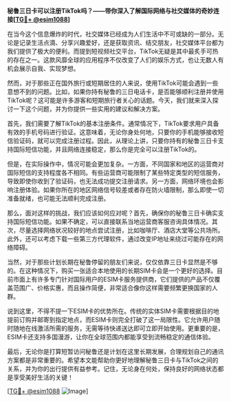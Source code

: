 **秘鲁三日卡可以注册TikTok吗？——带你深入了解国际网络与社交媒体的奇妙连接[[TG💪+ @esim1088](https://t.me/s/esim1088)]**

在当今这个信息爆炸的时代，社交媒体已经成为人们生活中不可或缺的一部分。无论是记录生活点滴、分享兴趣爱好，还是获取资讯、结交朋友，社交媒体平台都为我们提供了极大的便利。而提到短视频社交平台，TikTok无疑是其中最炙手可热的存在之一。这款风靡全球的应用程序不仅改变了人们的娱乐方式，也让无数人有机会展示自我、实现梦想。

然而，对于那些正在国外旅行或短期居住的人来说，使用TikTok可能会遇到一些意想不到的问题。比如，如果你持有秘鲁的三日电话卡，是否能够顺利注册并使用TikTok呢？这可能是许多游客和短期旅行者关心的话题。今天，我们就来深入探讨一下这个问题，并为你提供一些实用的建议和解决方案。

首先，我们需要了解TikTok的基本注册条件。通常情况下，TikTok要求用户具备有效的手机号码进行验证。这意味着，无论你身处何地，只要你的手机能够接收短信验证码，就可以完成注册过程。因此，从理论上讲，只要你持有的秘鲁三日卡支持国际短信功能，并且网络连接稳定，那么你是完全可以注册TikTok的。

但是，在实际操作中，情况可能会更加复杂。一方面，不同国家和地区的运营商对国际短信的支持程度各不相同。有些运营商可能限制了某些特定类型的短信服务，导致即使你收到了验证码，也无法成功提交注册请求。另一方面，网络环境也会影响注册体验。如果你所在的地区网络信号较差或者存在防火墙限制，那么即使一切准备就绪，也可能无法顺利完成注册。

那么，面对这样的挑战，我们应该如何应对呢？首先，确保你的秘鲁三日卡确实支持国际短信功能。如果不确定，可以直接联系当地运营商客服咨询具体情况。其次，尽量选择网络状况较好的地点尝试注册，比如咖啡厅、酒店大堂等公共场所。此外，还可以考虑下载一些第三方代理软件，通过改变IP地址来绕过可能存在的网络障碍。

当然，对于那些计划长期在秘鲁停留的朋友们来说，仅仅依靠三日卡显然是不够的。在这种情况下，购买一张适合本地使用的长期SIM卡会是一个更好的选择。目前市面上有许多专门针对国际用户的ESIM卡服务提供商，它们提供的产品不仅覆盖范围广、价格实惠，而且操作简便，非常适合像你这样需要频繁更换国家的人群。

说到这里，不得不提一下ESIM卡的优势所在。传统的实体SIM卡需要根据目的地提前订购并邮寄到指定地点，而ESIM卡则完全打破了这一局限性。它允许用户随时随地在线激活所需的服务，无需等待快递送达即可立即开始使用。更重要的是，ESIM卡还支持多国漫游，让你在全球范围内都能享受到流畅稳定的通信体验。

最后，无论你是打算短暂访问秘鲁还是计划在这里长期发展，合理规划自己的通讯方案都是非常重要的。希望本文能帮助你更好地理解秘鲁三日卡与TikTok之间的关系，并为你的出行提供有益参考。记住，无论身在何处，保持良好的网络状态都是享受美好生活的关键！

[[TG💪+ @esim1088](https://t.me/s/esim1088) ![Image](https://i.postimg.cc/4NQfJmqS/Snipaste-2025-05-13-00-14-12.png)]